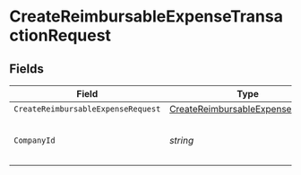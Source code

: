 # CreateReimbursableExpenseTransactionRequest


## Fields

| Field                                                                                       | Type                                                                                        | Required                                                                                    | Description                                                                                 | Example                                                                                     |
| ------------------------------------------------------------------------------------------- | ------------------------------------------------------------------------------------------- | ------------------------------------------------------------------------------------------- | ------------------------------------------------------------------------------------------- | ------------------------------------------------------------------------------------------- |
| `CreateReimbursableExpenseRequest`                                                          | [CreateReimbursableExpenseRequest](../../Models/Shared/CreateReimbursableExpenseRequest.md) | :heavy_minus_sign:                                                                          | N/A                                                                                         |                                                                                             |
| `CompanyId`                                                                                 | *string*                                                                                    | :heavy_check_mark:                                                                          | Unique identifier for a company.                                                            | 8a210b68-6988-11ed-a1eb-0242ac120002                                                        |
